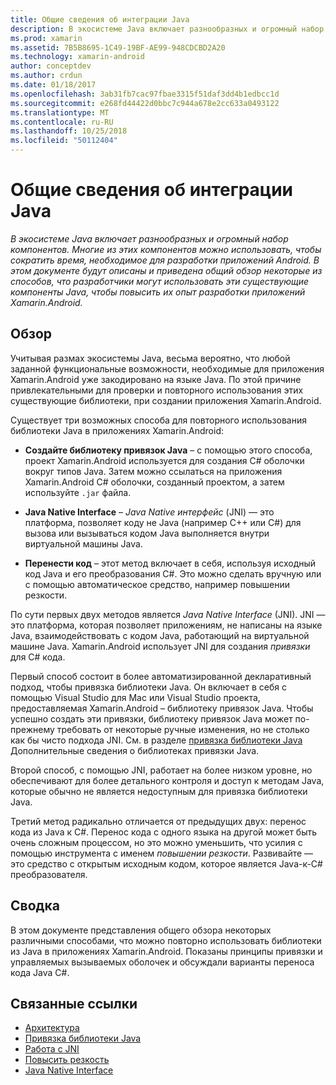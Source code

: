 ```yaml
---
title: Общие сведения об интеграции Java
description: В экосистеме Java включает разнообразных и огромный набор компонентов. Многие из этих компонентов можно использовать, чтобы сократить время, необходимое для разработки приложений Android. В этом документе будут описаны и приведена общий обзор некоторые из способов, что разработчики могут использовать эти существующие компоненты Java, чтобы повысить их опыт разработки приложений Xamarin.Android.
ms.prod: xamarin
ms.assetid: 7B5B8695-1C49-19BF-AE99-948CDCBD2A20
ms.technology: xamarin-android
author: conceptdev
ms.author: crdun
ms.date: 01/18/2017
ms.openlocfilehash: 3ab31fb7cac97fbae3315f51daf3dd4b1edbcc1d
ms.sourcegitcommit: e268fd44422d0bbc7c944a678e2cc633a0493122
ms.translationtype: MT
ms.contentlocale: ru-RU
ms.lasthandoff: 10/25/2018
ms.locfileid: "50112404"
---
```

# <a name="java-integration-overview"></a>Общие сведения об интеграции Java

_В экосистеме Java включает разнообразных и огромный набор компонентов. Многие из этих компонентов можно использовать, чтобы сократить время, необходимое для разработки приложений Android. В этом документе будут описаны и приведена общий обзор некоторые из способов, что разработчики могут использовать эти существующие компоненты Java, чтобы повысить их опыт разработки приложений Xamarin.Android._


## <a name="overview"></a>Обзор

Учитывая размах экосистемы Java, весьма вероятно, что любой заданной функциональные возможности, необходимые для приложения Xamarin.Android уже закодировано на языке Java. По этой причине привлекательными для проверки и повторного использования этих существующие библиотеки, при создании приложения Xamarin.Android. 

Существует три возможных способа для повторного использования библиотеки Java в приложениях Xamarin.Android: 

-   **Создайте библиотеку привязок Java** &ndash; с помощью этого способа, проект Xamarin.Android используется для создания C# оболочки вокруг типов Java. Затем можно ссылаться на приложения Xamarin.Android C# оболочки, созданный проектом, а затем используйте `.jar` файла. 

-   **Java Native Interface** &ndash; *Java Native* *интерфейс* (JNI) — это платформа, позволяет коду не Java (например C++ или C#) для вызова или вызываться кодом Java выполняется внутри виртуальной машины Java. 

-   **Перенести код** &ndash; этот метод включает в себя, используя исходный код Java и его преобразования C#. Это можно сделать вручную или с помощью автоматическое средство, например повышении резкости. 

По сути первых двух методов является *Java Native Interface* (JNI). JNI — это платформа, которая позволяет приложениям, не написаны на языке Java, взаимодействовать с кодом Java, работающий на виртуальной машине Java. Xamarin.Android использует JNI для создания *привязки* для C# кода. 

Первый способ состоит в более автоматизированной декларативный подход, чтобы привязка библиотеки Java. Он включает в себя с помощью Visual Studio для Mac или Visual Studio проекта, предоставляемая Xamarin.Android &ndash; библиотеку привязок Java. Чтобы успешно создать эти привязки, библиотеку привязок Java может по-прежнему требовать от некоторые ручные изменения, но не столько как бы чисто подхода JNI. См. в разделе [привязка библиотеки Java](~/android/platform/binding-java-library/index.md) Дополнительные сведения о библиотеках привязки Java. 

Второй способ, с помощью JNI, работает на более низком уровне, но обеспечивают для более детального контроля и доступ к методам Java, которые обычно не является недоступным для привязка библиотеки Java. 

Третий метод радикально отличается от предыдущих двух: перенос кода из Java к C#. Перенос кода с одного языка на другой может быть очень сложным процессом, но это можно уменьшить, что усилия с помощью инструмента с именем *повышении резкости*. Развивайте — это средство с открытым исходным кодом, которое является Java-к-C# преобразователя. 



## <a name="summary"></a>Сводка

В этом документе представления общего обзора некоторых различными способами, что можно повторно использовать библиотеки из Java в приложениях Xamarin.Android. Показаны принципы привязки и управляемых вызываемых оболочек и обсуждали варианты переноса кода Java C#. 


## <a name="related-links"></a>Связанные ссылки

- [Архитектура](~/android/internals/architecture.md)
- [Привязка библиотеки Java](~/android/platform/binding-java-library/index.md)
- [Работа с JNI](~/android/platform/java-integration/working-with-jni.md)
- [Повысить резкость](https://github.com/slluis/sharpen)
- [Java Native Interface](http://docs.oracle.com/javase/7/docs/technotes~/jni/index.html)
